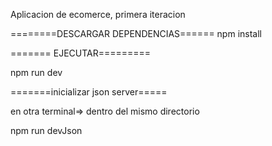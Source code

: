 Aplicacion de ecomerce, primera iteracion

========DESCARGAR DEPENDENCIAS======
npm install

======= EJECUTAR=========

npm run dev

=======inicializar json server=====

en otra terminal=> dentro del mismo directorio

npm run devJson

